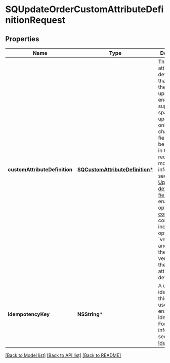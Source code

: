 # SQUpdateOrderCustomAttributeDefinitionRequest

## Properties
Name | Type | Description | Notes
------------ | ------------- | ------------- | -------------
**customAttributeDefinition** | [**SQCustomAttributeDefinition***](SQCustomAttributeDefinition.md) | The custom attribute definition that contains the fields to update. This endpoint supports sparse updates,  so only new or changed fields need to be included in the request.  For more information, see  [Updatable definition fields](https://developer.squareup.com/docs/orders-custom-attributes-api/custom-attribute-definitions#updatable-definition-fields).  To enable [optimistic concurrency](https://developer.squareup.com/docs/build-basics/common-api-patterns/optimistic-concurrency) control, include the optional &#x60;version&#x60; field and specify the current version of the custom attribute definition. | 
**idempotencyKey** | **NSString*** | A unique identifier for this request, used to ensure idempotency.  For more information, see [Idempotency](https://developer.squareup.com/docs/build-basics/common-api-patterns/idempotency). | [optional] 

[[Back to Model list]](../README.md#documentation-for-models) [[Back to API list]](../README.md#documentation-for-api-endpoints) [[Back to README]](../README.md)



